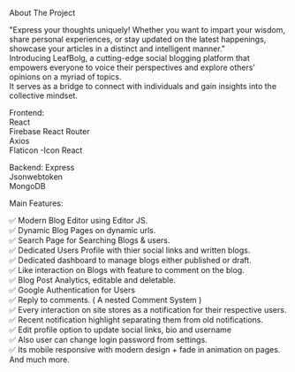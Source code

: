 About The Project  
  
"Express your thoughts uniquely! Whether you want to impart your wisdom, share personal experiences, or stay updated on the latest happenings, showcase your articles in a distinct and intelligent manner."  
Introducing LeafBolg, a cutting-edge social blogging platform that empowers everyone to voice their perspectives and explore others' opinions on a myriad of topics.   
It serves as a bridge to connect with individuals and gain insights into the collective mindset.   
  
Frontend:  
React  
Firebase
React Router  
Axios  
Flaticon -Icon React  

Backend:
Express  
Jsonwebtoken  
MongoDB  

Main Features:  
  
✅ Modern Blog Editor using Editor JS.    
✅ Dynamic Blog Pages on dynamic urls.  
✅ Search Page for Searching Blogs & users.  
✅ Dedicated Users Profile with thier social links and written blogs.  
✅ Dedicated dashboard to manage blogs either published or draft.  
✅ Like interaction on Blogs with feature to comment on the blog.  
✅ Blog Post Analytics, editable and deletable.  
✅ Google Authentication for Users  
✅ Reply to comments. ( A nested Comment System )  
✅ Every interaction on site stores as a notification for their respective users.  
✅ Recent notification highlight separating them from old notifications.  
✅ Edit profile option to update social links, bio and username  
✅ Also user can change login password from settings.  
✅ Its mobile responsive with modern design + fade in animation on pages. And much more.  




